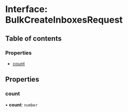 # Interface: BulkCreateInboxesRequest

## Table of contents

### Properties

- [count](BulkCreateInboxesRequest.md#count)

## Properties

### count

• **count**: `number`
